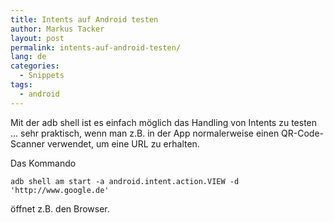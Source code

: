 ```yaml
---
title: Intents auf Android testen
author: Markus Tacker
layout: post
permalink: intents-auf-android-testen/
lang: de
categories:
  - Snippets
tags:
  - android
---
```

Mit der adb shell ist es einfach möglich das Handling von Intents zu testen &#8230; sehr praktisch, wenn man z.B. in der App normalerweise einen QR-Code-Scanner verwendet, um eine URL zu erhalten.

Das Kommando 

`adb shell am start -a android.intent.action.VIEW -d 'http://www.google.de'`

öffnet z.B. den Browser.
